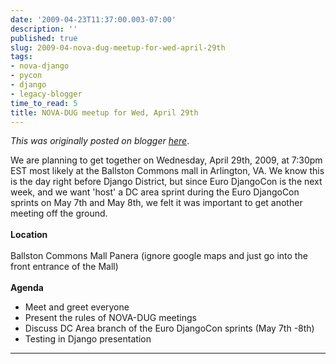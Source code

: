 ```yaml
---
date: '2009-04-23T11:37:00.003-07:00'
description: ''
published: true
slug: 2009-04-nova-dug-meetup-for-wed-april-29th
tags:
- nova-django
- pycon
- django
- legacy-blogger
time_to_read: 5
title: NOVA-DUG meetup for Wed, April 29th
---
```


*This was originally posted on blogger [here](https://pydanny.blogspot.com/2009/04/nova-dug-meetup-for-wed-april-29th.html)*.

We are planning to get together on Wednesday, April 29th, 2009, at 7:30pm EST most likely at the Ballston Commons mall in Arlington, VA. We know this is the day right before Django District, but since Euro DjangoCon is the next week, and we want 'host' a DC area sprint during the Euro DjangoCon sprints on May 7th and May 8th, we felt it was important to get another meeting off the ground.<br /><br /><span style="font-weight: bold;"> Location</span><br /><br />Ballston Commons Mall Panera (ignore google maps and just go into the front entrance of the Mall)<br /><br /><span style="font-weight: bold;"> Agenda</span><br /><ul><li>Meet and greet everyone</li><li> Present the rules of NOVA-DUG meetings</li><li> Discuss DC Area branch of the Euro DjangoCon sprints (May 7th -8th)</li><li>Testing in Django presentation</li></ul>

---

